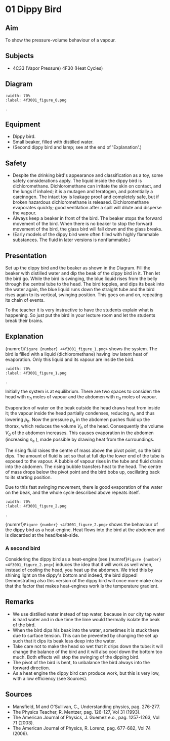 # 01 Dippy Bird 
    
  
## Aim   
 To show the pressure-volume behaviour of a vapour.    
  
## Subjects   
* 4C33 (Vapor Pressure) 4F30 (Heat Cycles)   

## Diagram
   
```{figure} figures/figure_0.png  
:width: 70%  
:label: 4f3001_figure_0.png  

. 
```
     
  
## Equipment   
 *  Dippy bird. 
 *  Small beaker, filled with distilled water. 
 *  (Second dippy bird and lamp; see at the end of 'Explanation'.)   
  
## Safety   
 
 *  Despite the drinking bird's appearance and classification as a toy, some safety considerations apply. The liquid inside the dippy bird is dichloromethane. Dichloromethane can irritate the skin on contact, and the lungs if inhaled; it is a mutagen and teratogen, and potentially a carcinogen. The intact toy is leakage proof and completely safe, but if broken hazardous dichloromethane is released. Dichloromethane evaporates quickly; good ventilation after a spill will dilute and disperse the vapour. 
 *  Always keep a beaker in front of the bird. The beaker stops the forward movement of the bird. When there is no beaker to stop the forward movement of the bird, the glass bird will fall down and the glass breaks. 
 *  (Early models of the dippy bird were often filled with highly flammable substances. The fluid in later versions is nonflammable.)
     
  
## Presentation   
Set up the dippy bird and the beaker as shown in the Diagram. Fill the beaker with distilled water and dip the beak of the dippy bird in it. Then let the bird go. While the bird is swinging, the blue liquid rises from the belly through the central tube to the head. The bird topples, and dips its beak into the water again, the blue liquid runs down the straight tube and the bird rises again to its vertical, swinging position. This goes on and on, repeating its chain of events.

To the teacher it is very instructive to have the students explain what is happening. So just put the bird in your lecture room and let the students break their brains.  
  
## Explanation   
{numref}`Figure {number} <4f3001_figure_1.png>` shows the system. The bird is filled with a liquid (dichloromethane) having low latent heat of evaporation. Only this liquid and its vapour are inside the bird.    
```{figure} figures/figure_1.png  
:width: 70%  
:label: 4f3001_figure_1.png  

. 
```
Initially the system is at equilibrium. There are two spaces to consider: the head with $n_{h}$ moles of vapour and the abdomen with $n_{a}$ moles of vapour.

Evaporation of water on the beak outside the head draws heat from inside it; the vapour inside the head partially condenses, reducing $n_{h}$ and thus lowering $p_{h}$. Now the pressure $p_{\mathrm{a}}$ in the abdomen pushes fluid up the thorax, which reduces the volume $V_{h}$ of the head. Consequently the volume $V_{a}$ of the abdomen increases. This causes evaporation in the abdomen (increasing $n_{\mathrm{a}}$ ), made possible by drawing heat from the surroundings.

The rising fluid raises the centre of mass above the pivot point, so the bird dips. The amount of fluid is set so that at full dip the lower end of the tube is exposed to the vapour. A bubble of vapour rises in the tube and fluid drains into the abdomen. The rising bubble transfers heat to the head. The centre of mass drops below the pivot point and the bird bobs up, oscillating back to its starting position.

Due to this fast swinging movement, there is good evaporation of the water on the beak, and the whole cycle described above repeats itself.   
```{figure} figures/figure_2.png  
:width: 70%  
:label: 4f3001_figure_2.png  

. 
```

{numref}`Figure {number} <4f3001_figure_2.png>` shows the behaviour of the dippy bird as a heat-engine. Heat flows into the bird at the abdomen and is discarded at the head/beak-side.  

### A second bird
Considering the dippy bird as a heat-engine (see {numref}`Figure {number} <4f3001_figure_2.png>`) induces the idea that it will work as well when, instead of cooling the head, you heat up the abdomen. We tried this by shining light on the dippy's bottom and indeed, the bird dipped! Demonstrating also this version of the dippy bird will once more make clear that the factor that makes heat-engines work is the temperature gradient.
  
## Remarks
 *  We use distilled water instead of tap water, because in our city tap water is hard water and in due time the lime would thermally isolate the beak of the bird. 
 *  When the bird dips his beak into the water, sometimes it is stuck there due to surface tension. This can be prevented by changing the set up such that it dips its beak less deep into the water. 
 *  Take care not to make the head so wet that it drips down the tube: it will change the balance of the bird and it will also cool down the bottom too much. Both effects will stop the swinging of the dipping bird. 
 *  The pivot of the bird is bent, to unbalance the bird always into the forward direction. 
 *  As a heat engine the dippy bird can produce work, but this is very low, with a low efficiency (see
 Sources).   
  
## Sources
 *  Mansfield, M and O'Sullivan, C., Understanding physics, pag. 276-277. 
 *  The Physics Teacher, R. Mentzer, pag. 126-127, Vol 31 (1993). 
 *  The American Journal of Physics, J. Guemez e.o., pag. 1257-1263, Vol 71 (2003). 
 *  The American Journal of Physics, R. Lorenz, pag. 677-682, Vol 74 (2006).
  